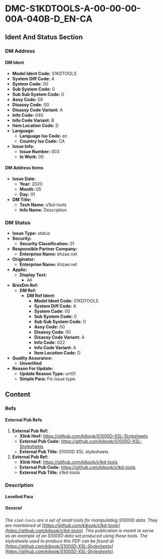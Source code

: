 # DMC-S1KDTOOLS-A-00-00-00-00A-040B-D_EN-CA
## Ident And Status Section
### DM Address
#### DM Ident
* **Model Ident Code:** S1KDTOOLS
* **System Diff Code:** A
* **System Code:** 00
* **Sub System Code:** 0
* **Sub Sub System Code:** 0
* **Assy Code:** 00
* **Disassy Code:** 00
* **Disassy Code Variant:** A
* **Info Code:** 040
* **Info Code Variant:** B
* **Item Location Code:** D
* **Language:**
	+ **Language Iso Code:** en
	+ **Country Iso Code:** CA
* **Issue Info:**
	+ **Issue Number:** 003
	+ **In Work:** 00

#### DM Address Items
* **Issue Date:**
	+ **Year:** 2020
	+ **Month:** 05
	+ **Day:** 01
* **DM Title:**
	+ **Tech Name:** s1kd-tools
	+ **Info Name:** Description

### DM Status
* **Issue Type:** status
* **Security:**
	+ **Security Classification:** 01
* **Responsible Partner Company:**
	+ **Enterprise Name:** khzae.net
* **Originator:**
	+ **Enterprise Name:** khzae.net
* **Applic:**
	+ **Display Text:**
		- All
* **BrexDm Ref:**
	+ **DM Ref:**
		- **DM Ref Ident:**
			- **Model Ident Code:** S1KDTOOLS
			- **System Diff Code:** A
			- **System Code:** 00
			- **Sub System Code:** 0
			- **Sub Sub System Code:** 0
			- **Assy Code:** 00
			- **Disassy Code:** 00
			- **Disassy Code Variant:** A
			- **Info Code:** 022
			- **Info Code Variant:** A
			- **Item Location Code:** D
* **Quality Assurance:**
	+ **Unverified**
* **Reason For Update:**
	+ **Update Reason Type:** urt01
	+ **Simple Para:** Fix issue type.

## Content
### Refs
#### External Pub Refs
1. **External Pub Ref:**
	* **Xlink Href:** https://github.com/kibook/S1000D-XSL-Stylesheets
	* **External Pub Code:** https://github.com/kibook/S1000D-XSL-Stylesheets
	* **External Pub Title:** S1000D XSL stylesheets
2. **External Pub Ref:**
	* **Xlink Href:** https://github.com/kibook/s1kd-tools
	* **External Pub Code:** https://github.com/kibook/s1kd-tools
	* **External Pub Title:** s1kd-tools

### Description
#### Levelled Para
##### General
*The `s1kd-tools` are a set of small tools for manipulating S1000D data. They are maintained at [https://github.com/kibook/s1kd-tools](https://github.com/kibook/s1kd-tools).*
*This publication is meant to serve as an example of an S1000D data set produced using these tools. The stylesheets used to produce this PDF can be found at [https://github.com/kibook/S1000D-XSL-Stylesheets](https://github.com/kibook/S1000D-XSL-Stylesheets).*